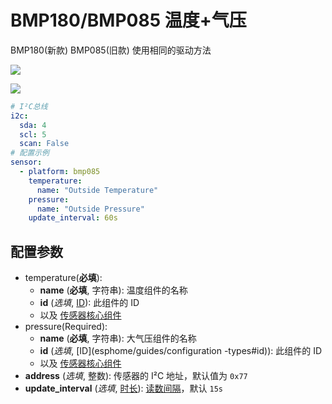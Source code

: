 # BMP180/BMP085 温度+气压

BMP180(新款) BMP085(旧款) 使用相同的驱动方法 


![](http://pic.airijia.com/doc/20190305123709.png)


![](http://pic.airijia.com/doc/20190305123635.png)



```yaml
# I²C总线
i2c:
  sda: 4
  scl: 5
  scan: False
# 配置示例
sensor:
  - platform: bmp085
    temperature:
      name: "Outside Temperature"
    pressure:
      name: "Outside Pressure"
    update_interval: 60s
```

## **配置参数**

- temperature(**必填**): 
  - **name** (**必填**, 字符串): 温度组件的名称
  - **id** (*选填*, [ID](esphome/guides/configuration-types#id)): 此组件的 ID
  - 以及 [传感器核心组件](esphome/components/sensor/#基本配置)
- pressure(Required): 
  - **name** (**必填**, 字符串): 大气压组件的名称
  - **id** (*选填*, [ID](esphome/guides/configuration  -types#id)): 此组件的 ID
  - 以及 [传感器核心组件](esphome/components/sensor/#基本配置)
- **address** (*选填*, 整数): 传感器的 I²C 地址，默认值为 `0x77`
- **update_interval** (*选填*, [时长](esphome/guides/configuration-types#时长)): [读数间隔](esphome/components/sensor/#读数间隔)，默认 `15s`


